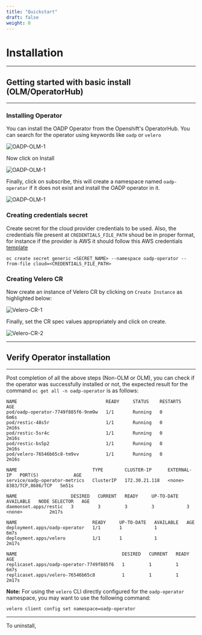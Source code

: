 ```yaml
---
title: "Quickstart"
draft: false
weight: 0
---
```


# Installation

***
## Getting started with basic install (OLM/OperatorHub)
***


### Installing Operator

You can install the OADP Operator from the Openshift's OperatorHub. You can 
search for the operator using keywords like `oadp` or `velero`

![OADP-OLM-1](/images/OADP-OLM-1.png)

Now click on Install

![OADP-OLM-1](/images/OADP-OLM-2.png)

Finally, click on subscribe, this will create a namespace named `oadp-operator` 
if it does not exist and install the OADP operator in it.

![OADP-OLM-1](/images/OADP-OLM-3.png)

### Creating credentials secret

Create secret for the cloud provider credentials to be used. Also, the 
credentials file present at `CREDENTIALS_FILE_PATH` shoud be in proper format, 
for instance if the provider is AWS it should follow this AWS credentials 
[template](https://github.com/konveyor/velero-examples/blob/master/velero-install/aws-credentials)
  ```
  oc create secret generic <SECRET_NAME> --namespace oadp-operator --from-file cloud=<CREDENTIALS_FILE_PATH>
  ```

### Creating Velero CR

Now create an instance of Velero CR by clicking on `Create Instance` 
as highlighted below:

![Velero-CR-1](/images/Velero-CR-1.png)

Finally, set the CR spec values appropriately and click on create.

![Velero-CR-2](/images/Velero-CR-2.png)

***
## Verify Operator installation
***

Post completion of all the above steps (Non-OLM or OLM), you can check if the 
operator was successfully installed or not, the expected result for the command 
`oc get all -n oadp-operator` is as follows:
```
NAME                                 READY     STATUS    RESTARTS   AGE
pod/oadp-operator-7749f885f6-9nm9w   1/1       Running   0          6m6s
pod/restic-48s5r                     1/1       Running   0          2m16s
pod/restic-5sr4c                     1/1       Running   0          2m16s
pod/restic-bs5p2                     1/1       Running   0          2m16s
pod/velero-76546b65c8-tm9vv          1/1       Running   0          2m16s

NAME                            TYPE        CLUSTER-IP      EXTERNAL-IP   PORT(S)             AGE
service/oadp-operator-metrics   ClusterIP   172.30.21.118   <none>        8383/TCP,8686/TCP   5m51s

NAME                    DESIRED   CURRENT   READY     UP-TO-DATE   AVAILABLE   NODE SELECTOR   AGE
daemonset.apps/restic   3         3         3         3            3           <none>          2m17s

NAME                            READY     UP-TO-DATE   AVAILABLE   AGE
deployment.apps/oadp-operator   1/1       1            1           6m7s
deployment.apps/velero          1/1       1            1           2m17s

NAME                                       DESIRED   CURRENT   READY     AGE
replicaset.apps/oadp-operator-7749f885f6   1         1         1         6m7s
replicaset.apps/velero-76546b65c8          1         1         1         2m17s

``` 
<b>Note:</b> For using the `velero` CLI directly configured for the 
`oadp-operator` namespace, you may want to use the following command:
```
velero client config set namespace=oadp-operator
```

---
To uninstall, 